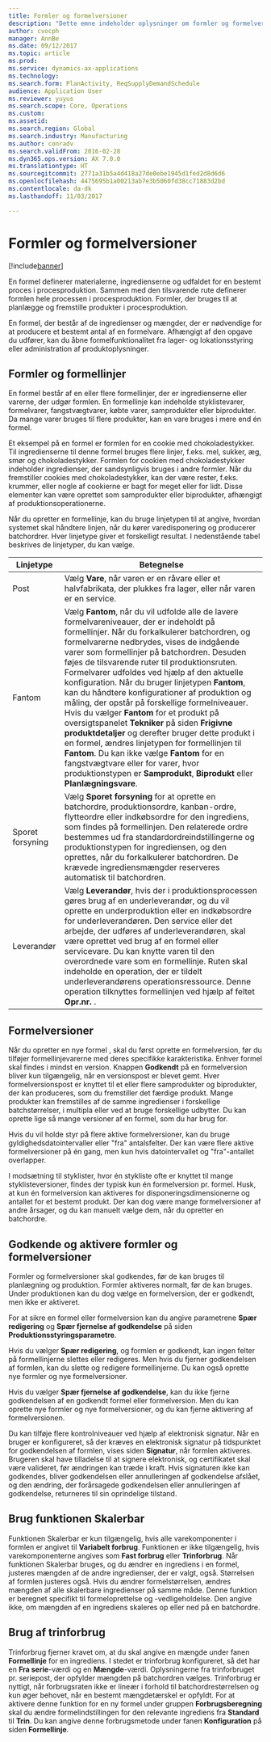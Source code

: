 ```yaml
---
title: Formler og formelversioner
description: "Dette emne indeholder oplysninger om formler og formelversioner. En formel definerer materialerne, ingredienserne og udfaldet for en bestemt proces i procesproduktion. Formler, der bruges til at planlægge og fremstille produkter i procesproduktion."
author: cvocph
manager: AnnBe
ms.date: 09/12/2017
ms.topic: article
ms.prod: 
ms.service: dynamics-ax-applications
ms.technology: 
ms.search.form: PlanActivity, ReqSupplyDemandSchedule
audience: Application User
ms.reviewer: yuyus
ms.search.scope: Core, Operations
ms.custom: 
ms.assetid: 
ms.search.region: Global
ms.search.industry: Manufacturing
ms.author: conradv
ms.search.validFrom: 2016-02-28
ms.dyn365.ops.version: AX 7.0.0
ms.translationtype: HT
ms.sourcegitcommit: 2771a31b5a4d418a27de0ebe1945d1fed2d8d6d6
ms.openlocfilehash: 4475695b1a00213ab7e3b5060fd38cc71883d2bd
ms.contentlocale: da-dk
ms.lasthandoff: 11/03/2017

---
```


# <a name="formulas-and-formula-versions"></a>Formler og formelversioner

[!include[banner](../includes/banner.md)]

En formel definerer materialerne, ingredienserne og udfaldet for en bestemt proces i procesproduktion. Sammen med den tilsvarende rute definerer formlen hele processen i procesproduktion. Formler, der bruges til at planlægge og fremstille produkter i procesproduktion.

En formel, der består af de ingredienser og mængder, der er nødvendige for at producere et bestemt antal af en formelvare. Afhængigt af den opgave du udfører, kan du åbne formelfunktionalitet fra lager- og lokationsstyring eller administration af produktoplysninger.

## <a name="formulas-and-formula-lines"></a>Formler og formellinjer
En formel består af en eller flere formellinjer, der er ingredienserne eller varerne, der udgør formlen. En formellinje kan indeholde styklistevarer, formelvarer, fangstvægtvarer, købte varer, samprodukter eller biprodukter. Da mange varer bruges til flere produkter, kan en vare bruges i mere end én formel.

Et eksempel på en formel er formlen for en cookie med chokoladestykker. Til ingredienserne til denne formel bruges flere linjer, f.eks. mel, sukker, æg, smør og chokoladestykker. Formlen for cookien med chokoladestykker indeholder ingredienser, der sandsynligvis bruges i andre formler. Når du fremstiller cookies med chokoladestykker, kan der være rester, f.eks. krummer, eller nogle af cookierne er bagt for meget eller for lidt. Disse elementer kan være oprettet som samprodukter eller biprodukter, afhængigt af produktionsoperationerne.

Når du opretter en formellinje, kan du bruge linjetypen til at angive, hvordan systemet skal håndtere linjen, når du kører varedisponering og producerer batchordrer. Hver linjetype giver et forskelligt resultat. I nedenstående tabel beskrives de linjetyper, du kan vælge. 

| Linjetype     | Betegnelse  |
|---------------|--------------|
| Post          | Vælg **Vare**, når varen er en råvare eller et halvfabrikata, der plukkes fra lager, eller når varen er en service. |
| Fantom       | Vælg **Fantom**, når du vil udfolde alle de lavere formelvareniveauer, der er indeholdt på formellinjer. Når du forkalkulerer batchordren, og formelvarerne nedbrydes, vises de indgående varer som formellinjer på batchordren. Desuden føjes de tilsvarende ruter til produktionsruten. Formelvarer udfoldes ved hjælp af den aktuelle konfiguration. Når du bruger linjetypen **Fantom**, kan du håndtere konfigurationer af produktion og måling, der opstår på forskellige formelniveauer. Hvis du vælger **Fantom** for et produkt på oversigtspanelet **Tekniker** på siden **Frigivne produktdetaljer** og derefter bruger dette produkt i en formel, ændres linjetypen for formellinjen til **Fantom**. Du kan ikke vælge **Fantom** for en fangstvægtvare eller for varer, hvor produktionstypen er **Samprodukt**, **Biprodukt** eller **Planlægningsvare**. |
| Sporet forsyning | Vælg **Sporet forsyning** for at oprette en batchordre, produktionsordre, kanban-ordre, flytteordre eller indkøbsordre for den ingrediens, som findes på formellinjen. Den relaterede ordre bestemmes ud fra standardordreindstillingerne og produktionstypen for ingrediensen, og den oprettes, når du forkalkulerer batchordren. De krævede ingrediensmængder reserveres automatisk til batchordren. |
| Leverandør        | Vælg **Leverandør**, hvis der i produktionsprocessen gøres brug af en underleverandør, og du vil oprette en underproduktion eller en indkøbsordre for underleverandøren. Den service eller det arbejde, der udføres af underleverandøren, skal være oprettet ved brug af en formel eller servicevare. Du kan knytte varen til den overordnede vare som en formellinje. Ruten skal indeholde en operation, der er tildelt underleverandørens operationsressource. Denne operation tilknyttes formellinjen ved hjælp af feltet **Opr.nr.** . |

## <a name="formula-versions"></a>Formelversioner
Når du opretter en nye formel , skal du først oprette en formelversion, før du tilføjer formellinjevarerne med deres specifikke karakteristika. Enhver formel skal findes i mindst en version. Knappen **Godkendt** på en formelversion bliver kun tilgængelig, når en versionspost er blevet gemt. Hver formelversionspost er knyttet til et eller flere samprodukter og biprodukter, der kan produceres, som du fremstiller det færdige produkt. Mange produkter kan fremstilles af de samme ingredienser i forskellige batchstørrelser, i multipla eller ved at bruge forskellige udbytter. Du kan oprette lige så mange versioner af en formel, som du har brug for.

Hvis du vil holde styr på flere aktive formelversioner, kan du bruge gyldighedsdatointervaller eller "fra" antalsfelter. Der kan være flere aktive formelversioner på én gang, men kun hvis datointervallet og "fra"-antallet overlapper.

I modsætning til styklister, hvor én stykliste ofte er knyttet til mange styklisteversioner, findes der typisk kun én formelversion pr. formel. Husk, at kun én formelversion kan aktiveres for disponeringsdimensionerne og antallet for et bestemt produkt. Der kan dog være mange formelversioner af andre årsager, og du kan manuelt vælge dem, når du opretter en batchordre.

## <a name="approve-and-activate-formulas-and-formula-versions"></a>Godkende og aktivere formler og formelversioner
Formler og formelversioner skal godkendes, før de kan bruges til planlægning og produktion. Formler aktiveres normalt, før de kan bruges. Under produktionen kan du dog vælge en formelversion, der er godkendt, men ikke er aktiveret.

For at sikre en formel eller formelversion kan du angive parametrene **Spær redigering** og **Spær fjernelse af godkendelse** på siden **Produktionsstyringsparametre**.

Hvis du vælger **Spær redigering**, og formlen er godkendt, kan ingen felter på formellinjerne slettes eller redigeres. Men hvis du fjerner godkendelsen af formlen, kan du slette og redigere formellinjerne. Du kan også oprette nye formler og nye formelversioner.

Hvis du vælger **Spær fjernelse af godkendelse**, kan du ikke fjerne godkendelsen af en godkendt formel eller formelversion. Men du kan oprette nye formler og nye formelversioner, og du kan fjerne aktivering af formelversionen.

Du kan tilføje flere kontrolniveauer ved hjælp af elektronisk signatur. Når en bruger er konfigureret, så der kræves en elektronisk signatur på tidspunktet for godkendelsen af formlen, vises siden **Signatur**, når formlen aktiveres. Brugeren skal have tilladelse til at signere elektronisk, og certifikatet skal være valideret, før ændringen kan træde i kraft. Hvis signaturen ikke kan godkendes, bliver godkendelsen eller annulleringen af godkendelse afslået, og den ændring, der forårsagede godkendelsen eller annulleringen af godkendelse, returneres til sin oprindelige tilstand.

## <a name="use-the-scalable-feature"></a>Brug funktionen Skalerbar
Funktionen Skalerbar er kun tilgængelig, hvis alle varekomponenter i formlen er angivet til **Variabelt forbrug**. Funktionen er ikke tilgængelig, hvis varekomponenterne angives som **Fast forbrug** eller **Trinforbrug**. Når funktionen Skalerbar bruges, og du ændrer en ingrediens i en formel, justeres mængden af de andre ingredienser, der er valgt, også. Størrelsen af formlen justeres også. Hvis du ændrer formelstørrelsen, ændres mængden af alle skalerbare ingredienser på samme måde. Denne funktion er beregnet specifikt til formeloprettelse og -vedligeholdelse. Den angive ikke, om mængden af en ingrediens skaleres op eller ned på en batchordre.

## <a name="use-step-consumption"></a>Brug af trinforbrug
Trinforbrug fjerner kravet om, at du skal angive en mængde under fanen **Formellinje** for en ingrediens. I stedet er trinforbrug konfigureret, så det har en **Fra serie**-værdi og en **Mængde**-værdi. Oplysningerne fra trinforbruget pr. seriepost, der opfylder mængden på batchordren vælges. Trinforbrug er nyttigt, når forbrugsraten ikke er lineær i forhold til batchordrestørrelsen og kun øger behovet, når en bestemt mængdetærskel er opfyldt. For at aktivere denne funktion for en ny formel under gruppen **Forbrugsberegning** skal du ændre formelindstillingen for den relevante ingrediens fra **Standard** til **Trin**. Du kan angive denne forbrugsmetode under fanen **Konfiguration** på siden **Formellinje**.

